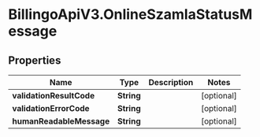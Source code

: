 # BillingoApiV3.OnlineSzamlaStatusMessage

## Properties
Name | Type | Description | Notes
------------ | ------------- | ------------- | -------------
**validationResultCode** | **String** |  | [optional] 
**validationErrorCode** | **String** |  | [optional] 
**humanReadableMessage** | **String** |  | [optional] 

